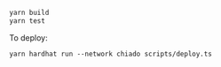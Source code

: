 ```bash
yarn build
yarn test
```

To deploy:
```shell
yarn hardhat run --network chiado scripts/deploy.ts
```
